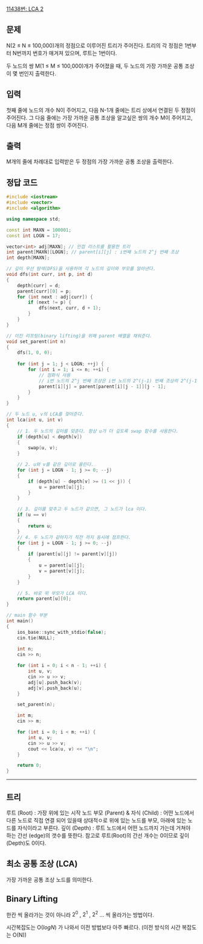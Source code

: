 
[11438번: LCA 2](https://www.acmicpc.net/problem/11438)
## 문제

N(2 ≤ N ≤ 100,000)개의 정점으로 이루어진 트리가 주어진다. 트리의 각 정점은 1번부터 N번까지 번호가 매겨져 있으며, 루트는 1번이다.

두 노드의 쌍 M(1 ≤ M ≤ 100,000)개가 주어졌을 때, 두 노드의 가장 가까운 공통 조상이 몇 번인지 출력한다.

## 입력

첫째 줄에 노드의 개수 N이 주어지고, 다음 N-1개 줄에는 트리 상에서 연결된 두 정점이 주어진다. 그 다음 줄에는 가장 가까운 공통 조상을 알고싶은 쌍의 개수 M이 주어지고, 다음 M개 줄에는 정점 쌍이 주어진다.

## 출력

M개의 줄에 차례대로 입력받은 두 정점의 가장 가까운 공통 조상을 출력한다.

## 정답 코드

```cpp
#include <iostream>
#include <vector>
#include <algorithm>

using namespace std;

const int MAXN = 100001;
const int LOGN = 17;

vector<int> adj[MAXN]; // 인접 리스트를 활용한 트리
int parent[MAXN][LOGN]; // parent[i][j] : i번째 노드의 2^j 번째 조상
int depth[MAXN];

// 깊이 우선 탐색(DFS)을 사용하여 각 노드의 깊이와 부모를 알아낸다.
void dfs(int curr, int p, int d)
{
    depth[curr] = d;
    parent[curr][0] = p;
    for (int next : adj[curr]) {
        if (next != p) {
            dfs(next, curr, d + 1); 
        }
    }
}

// 이진 리프팅(binary lifting)을 위해 parent 배열을 채워준다.
void set_parent(int n)
{
    dfs(1, 0, 0);
    
    for (int j = 1; j < LOGN; ++j) {
        for (int i = 1; i <= n; ++i) {
            // 점화식 사용
            // i번 노드의 2^j 번째 조상은 i번 노드의 2^(j-1) 번째 조상의 2^(j-1) 번째 조상과 같다.
            parent[i][j] = parent[parent[i][j - 1]][j - 1];
        }
    }
}

// 두 노드 u, v의 LCA를 찾아준다.
int lca(int u, int v)
{
    // 1. 두 노드의 깊이를 맞춘다. 항상 u가 더 깊도록 swap 함수를 사용한다.
    if (depth[u] < depth[v])
    {
        swap(u, v);
    }

    // 2. u와 v를 같은 깊이로 올린다.
    for (int j = LOGN - 1; j >= 0; --j) 
    {
        if (depth[u] - depth[v] >= (1 << j)) {
            u = parent[u][j];
        }
    }

    // 3. 깊이를 맞추고 두 노드가 같으면, 그 노드가 lca 이다.
    if (u == v)
    {
        return u;
    }
    // 4. 두 노드가 같아지기 직전 까지 동시에 점프한다.
    for (int j = LOGN - 1; j >= 0; --j)
    {
        if (parent[u][j] != parent[v][j])
        {
            u = parent[u][j];
            v = parent[v][j];
        }
    }

    // 5. 바로 위 부모가 LCA 이다.
    return parent[u][0];
}

// main 함수 부분
int main()
{
    ios_base::sync_with_stdio(false);
    cin.tie(NULL);
    
    int n;
    cin >> n;

    for (int i = 0; i < n - 1; ++i) {
        int u, v;
        cin >> u >> v;
        adj[u].push_back(v);
        adj[v].push_back(u);
    }

    set_parent(n);

    int m;
    cin >> m;

    for (int i = 0; i < m; ++i) {
        int u, v;
        cin >> u >> v;
        cout << lca(u, v) << "\n";
    }

    return 0;
}
```


---

## 트리

루트 (Root) : 가장 위에 있는 시작 노드
부모 (Parent) & 자식 (Child) : 어떤 노드에서 다른 노드로 직접 연결 되어 있을때 상대적ㅇ로 위에 있는 노드를 부모, 아래에 있는 노드를 자식이라고 부른다. 
깊이 (Depth) : 루트 노드에서 어떤 노드까지 가는데 거쳐야 하는 간선 (edge)의 갯수를 뜻한다.
참고로 루트(Root)의 간선 개수는 0이므로 깊이(Depth)도 0이다.
## 최소 공통 조상 (LCA)

가장 가까운 공통 조상 노드를 의미한다. 
## Binary Lifting 

한칸 씩 올라가는 것이 아니라 $2^0$ , $2^1$ , $2^2$ ... 씩 올라가는 방법이다.

시간복잡도는 O($logN$) 가 나와서 이전 방법보다 아주 빠르다.
(이전 방식의 시간 복잡도는 O(N))





